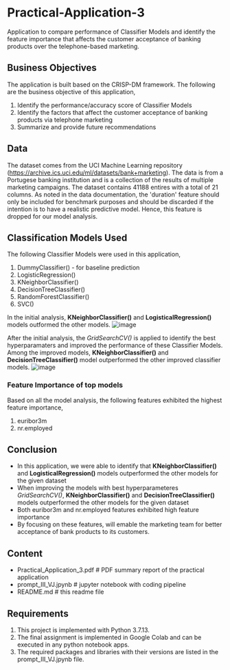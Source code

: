 # Practical-Application-3
Application to compare performance of Classifier Models and identify the feature importance that affects the customer acceptance of banking products over the telephone-based marketing.

## Business Objectives
The application is built based on the CRISP-DM framework. The following are the business objective of this application,
1. Identify the performance/accuracy score of Classifier Models
2. Identify the factors that affect the customer acceptance of banking products via telephone marketing
3. Summarize and provide future recommendations

## Data
The dataset comes from the UCI Machine Learning repository (https://archive.ics.uci.edu/ml/datasets/bank+marketing). The data is from a Portugese banking institution and is a collection of the results of multiple marketing campaigns. The dataset contains 41188 entires with a total of 21 columns.
As noted in the data documentation, the 'duration' feature should only be included for benchmark purposes and should be discarded if the intention is to have a realistic predictive model. Hence, this feature is dropped for our model analysis.

## Classification Models Used
The following Classifier Models were used in this application,
1. DummyClassifier() - for baseline prediction
2. LogisticRegression()
3. KNeighborClassifier()
4. DecisionTreeClassifier()
5. RandomForestClassifier()
6. SVC()

In the initial analysis, **KNeighborClassifier()** and **LogisticalRegression()** models outformed the other models.
![image](https://user-images.githubusercontent.com/102641103/179647533-4e8f34a2-98b4-4631-ab8b-d4aa14cc962f.png)

After the initial analysis, the *GridSearchCV()* is applied to identify the best hyperparamaters and improved the performance of these Classifier Models. Among the improved models, **KNeighborClassifier()** and **DecisionTreeClassifier()** model outperformed the other improved classifier models.
![image](https://user-images.githubusercontent.com/102641103/179650224-cb47ed38-9dba-4882-bfeb-49e08a09d206.png)

### Feature Importance of top models
Based on all the model analysis, the following features exhibited the highest feature importance,
1. euribor3m
2. nr.employed

## Conclusion
* In this application, we were able to identify that **KNeighborClassifier()** and **LogisticalRegression()** models outperformed the other models for the given dataset
* When improving the models with best hyperparameteres *GridSearchCV()*, **KNeighborClassifier()** and **DecisionTreeClassifier()** models outperformed the other models for the given dataset
* Both euribor3m and nr.employed features exhibited high feature importance
* By focusing on these features, will emable the marketing team for better acceptance of bank products to its customers.

## Content
* Practical_Application_3.pdf          # PDF summary report of the practical application
* prompt_III_VJ.jpynb                  # jupyter notebook with coding pipeline
* README.md                            # this readme file

## Requirements
1. This project is implemented with Python 3.7.13.
2. The final assignment is implemented in Google Colab and can be executed in any python notebook apps.
3. The required packages and libraries with their versions are listed in the prompt_III_VJ.jpynb file.

